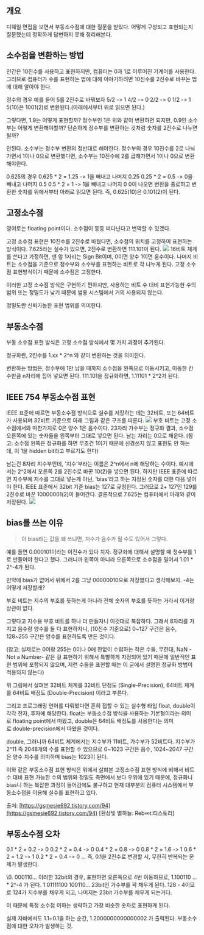 ## 개요

디웨일 면접을 보면서 부동소수점에 대한 질문을 받았다.
어떻게 구성되고 표현되는지 질문했는데 정확하게 답변하지 못해 정리해본다.

## 소수점을 변환하는 방법

인간은 10진수를 사용하고 표현하지만, 컴퓨터는 0과 1로 이루어진 기계어를 사용한다.
그러므로 컴퓨터가 수를 표현하는 법에 대해 이야기하려면 10진수를 2진수로 바꾸는 법에 대해 알아야 한다.

정수의 경우 예를 들어 5를 2진수로 바꿔보자
5/2 -> 1
4/2 -> 0
2/2 -> 0
1/2 -> 1
5(10)은 1001(2)로 변환된다.(아래에서부터 위로 읽으면 된다.)

그렇다면, 1.9는 어떻게 표현할까?
정수부인 1은 위와 같이 변환하면 되지만, 0.9인 소수부는 어떻게 변환해야할까?
단순하게 정수부를 변환하는 것처럼 숫자를 2진수로 나누면 될까?

안된다. 소수부는 정수부 변환의 정반대로 해야한다.
정수부의 경우 10진수를 2로 나눠가면서 1이나 0으로 변환했다면, 소수부는 10진수에 2를 곱해가면서 1이나 0으로 변환해야한다.

0.625의 경우
0.625 * 2 = 1.25 -> 1을 빼내고 나머지 0.25
0.25 * 2 = 0.5 -> 0을 빼내고 나머지 0.5
0.5 * 2 = 1 -> 1을 빼내고 나머지 0
0이 나오면 변환을 종료하고 변환한 숫자를 위에서부터 아래로 읽으면 된다.
즉, 0.625(10)은 0.101(2)이 된다.

## 고정소수점

영어로는 floating point이다.
소수점이 둥둥 떠다닌다고 번역할 수 있겠다.

고정 소수점 표현은 10진수를 2진수로 바꿨다면, 소수점의 위치를 고정하여 표현하는 방식이다.
7.625라는 실수가 있으면, 2진수로 변환하면 111.101이 된다.
![](https://i.imgur.com/IN0KwVR.png)
16비트 체계를 쓴다고 가정하면,
맨 앞 1자리는 Sign Bit이며, 0이면 양수 1이면 음수이다.
나머지 비트는 소수점을 기준으로 정수부와 소수부를 표현하는 비트로 각 나누게 된다.
고정 소수점 표현방식이기 때문에 소수점은 고정한다.

이러한 고정 소수점 방식은 구현하기 편하지만, 사용하는 비트 수 대비 표현가능한 수의 범위 또는 정밀도가 낮기 때문에 범용 시스템에서 거의 사용되지 않는다.

정밀도란 신뢰가능한 표현 범위를 의미한다.

## 부동소수점

부동 소수점 표현 방식은 고정 소수점 방식에서 몇 가지 과정이 추가된다.

정규화란, 2진수를 1.xx \* 2^n 와 같이 변환하는 것을 의미한다.

변환하는 방법은, 정수부에 1만 남을 때까지 소수점을 왼쪽으로 이동시키고, 이동한 칸 수만큼 n자리에 집어 넣으면 된다.
111.101을 정규화하면, 1.11101 \* 2^2가 된다.

## IEEE 754 부동소수점 표현

IEEE 표준에 따르면 부동소수점 방식으로 실수를 저장하는 데는 32비트, 또는 64비트가 사용되며 32비트 기준으로 아래 그림과 같은 구조를 따른다.
![](https://i.imgur.com/EiixJNp.png)
부호 비트는 고정 소수점에서와 마찬가지로 0은 양수 1은 음수이다.
23자리 가수부는 정규화 결과, 소수점 오른쪽에 있는 숫자들을 왼쪽부터 그대로 넣으면 된다. 남는 자리는 0으로 채운다.
(참고: 소수점 왼쪽은 정규화를 하면 무조건 1이기 때문에 신경쓰지 않고 표현도 안 하는데, 이 1을 hidden bit라고 부르기도 한다)


남는건 8자리 지수부인데, '지수'부라는 이름은 2^n에서 n에 해당하는 수이다.
예시에서는 2^2에서 오른쪽 2를 2진수로 바꾼 10(2)을 넣으면 된다.
하지만 IEEE 표준에 따르면 지수부에 지수를 그대로 넣는게 아닌, 'bias'라고 하는 지정된 숫자를 더한 다음 넣어야 한다.
IEEE 표준에서 32bit 기준 bias는 127로 규정한다.
그러므로 2+ 127인 129를 2진수로 바꾼 10000001(2)이 들어간다.
결론적으로 7.625는 컴퓨터에서 아래와 같이 저장된다.
![](https://i.imgur.com/d6gjOxf.png)


## bias를 쓰는 이유
> 이 bias라는 값을 왜 쓰냐면, 지수가 음수가 될 수도 있어서 그렇다.
>
예를 들면 0.000101이라는 이진수가 있다 치자. 정규화에 대해서 설명할 때 정수부를 1로 만들어야 한다고 했다. 그러니까 왼쪽이 아니라 오른쪽으로 소수점을 밀어서 1.01 * 2^-4가 된다.
>
 > 
>
만약에 bias가 없어서 위에서 2를 그냥 00000010으로 저장했다고 생각해보자. -4는 어떻게 저장할래?
>
부호 비트는 지수의 부호를 뜻하는게 아니라 전체 숫자의 부호를 뜻하는 거라서 이거랑 상관이 없다.
>
그렇다고 지수용 부호 비트를 하나 더 만들자니 이것대로 복잡하다. 그래서 8자리를 가지고 음수랑 양수를 둘 다 표현하자니, (10진수 기준으로) 0~127 구간은 음수, 128~255 구간은 양수를 표현하도록 만든 것이다.

(참고: 실제로는 0이랑 255는 0이나 0에 한없이 수렴하는 작은 수들, 무한대, NaN -Not a Number- 같은 걸 표현하기 위해서 특별하게 지정되어 있기 때문에 일반적인 표현 범위에 포함되지 않으며, 저런 수들을 표현할 때는 이 글에서 설명한 정규화 방법이 적용되지 않는다)

  

위 그림에서 살펴본 32비트 체계를 32비트 단정도 (Single-Precision), 64비트 체계를 64비트 배정도 (Double-Precision) 이라고 부른다. 

그리고 프로그래밍 언어를 다뤄봤다면 흔히 접할 수 있는 실수형 타입 float, double이 각각 전자, 후자에 해당한다. float는 부동소수점 방식을 사용하는 기본형이라는 의미로 floating point에서 따왔고, double은 64비트 배정도를 사용한다는 의미로 double-precision에서 따왔을 것이다.

  

double, 그러니까 64비트 체계에서는 지수부가 11비트, 가수부가 52비트다. 지수부가 2^11 즉 2048개의 수를 표현할 수 있으므로 0~1023 구간은 음수, 1024~2047 구간은 양수 지수를 의미하며 bias는 1023이 된다.

  

이와 같은 부동소수점 표현 방식은 위에서 살펴본 고정소수점 표현 방식에 비해서 비트 수 대비 표현 가능한 수의 범위와 정밀도 측면에서 보다 우위에 있기 때문에, 정규화니 bias니 하는 복잡한 과정이 들어감에도 불구하고 현재 대부분의 컴퓨터 시스템에서 부동소수점을 이용해 실수를 표현하고 있다.

출처: [https://gsmesie692.tistory.com/94](https://gsmesie692.tistory.com/94) [환상빛 별하늘: Reb∞t:티스토리]

## 부동소수점 오차


0.1 * 2 = 0.2 -> 0
0.2 * 2 = 0.4 -> 0
0.4 * 2 = 0.8 -> 0
0.8 * 2 = 1.6 -> 1
0.6 * 2 = 1.2 -> 1
0.2 * 2 = 0.4 -> 0
...
즉, 0.1을 2진수로 변경할 시, 무한히 반복되는 문제가 발생한다.

\0. 000110...
이러한 
32bit의 경우, 표현하면
오른쪽으로 4번 이동하므로,
1.100110 ... * 2^-4 가 된다.
1 01111100 100110... 23bit인 가수부를 꽉 채우게 된다.
128 - 4이므로 124가 지수부를 채우게 되고, 나머지는 23bit 가수부를 채우게 되는거다.

이 때문에 특정 소수점 이하는 생략하고 가장 비슷한 숫자로 표현하게 된다.

실제 자바에서도 1.1+0.1을 하는 순간,
1.2000000000000002 가 출력된다.
부동소수점에 대한 오차가 발생하는 것.



